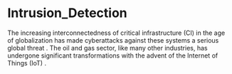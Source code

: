 # Intrusion_Detection
The increasing interconnectedness of critical infrastructure (CI) in the age of globalization has made cyberattacks against these systems a serious global threat . The oil and gas sector, like many other industries, has undergone significant transformations with the advent of the Internet of Things (IoT) .
